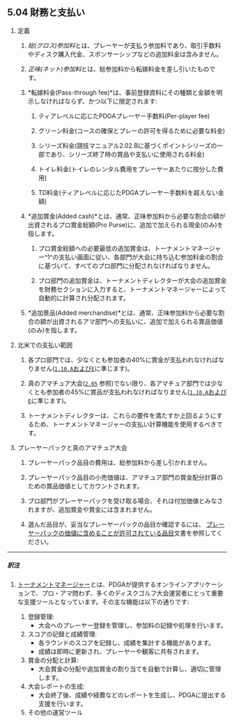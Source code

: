 ## 5.04 財務と支払い

1. 定義

    1. *総(グロス)参加料*とは、プレーヤーが支払う参加料であり、取引手数料やディスク購入代金、スポンサーシップなどの追加料金は含みません。

    1. *正味(ネット)参加料*とは、総参加料から転嫁料金を差し引いたものです。

    1. *転嫁料金(Pass-through fee)*は、事前登録資料にその種類と金額を明示しなければならず、かつ以下に限定されます:

        1. ティアレベルに応じたPDGAプレーヤー手数料(Per-player fee)

        1. グリーン料金(コースの確保とプレーの許可を得るために必要な料金)

        1. シリーズ料金(競技マニュアル2.02.Bに基づくポイントシリーズの一部であり、シリーズ終了時の賞品や支払いに使用される料金)

        1. トイレ料金(トイレのレンタル費用をプレーヤーあたりに按分した費用)

        1. TD料金(ティアレベルに応じたPDGAプレーヤー手数料を超えない金額)

    1. *追加賞金(Added cash)*とは、通常、正味参加料から必要な割合の額が出資されるプロ賞金総額(Pro Purse)に、追加で加えられる現金(のみ)を指します。

        1. プロ賞金総額への必要最低の追加賞金は、トーナメントマネージャー^1^の支払い画面に従い、各部門が大会に持ち込む参加料金の割合に基づいて、すべてのプロ部門に分配されなければなりません。

        1. プロ部門の追加賞金は、トーナメントディレクターが大会の追加賞金を財務セクションに入力すると、トーナメントマネージャーによって自動的に計算され分配されます。

    1. *追加景品(Added merchandise)*とは、通常、正味参加料から必要な割合の額が出資されるアマ部門への支払いに、追加で加えられる賞品価値(のみ)を指します。

1. 北米での支払い範囲

	1. 各プロ部門では、少なくとも参加者の40%に賞金が支払われなければなりません([`1.10.A`および`E`](#スコアの同点)に準じます)。

	1. 真のアマチュア大会([`2.05`](#真のアマチュア) 参照)でない限り、各アマチュア部門では少なくとも参加者の45%に賞品が支払われなければなりません([`1.10.A`および`E`](#スコアの同点)に準じます)。

	1. トーナメントディレクターは、これらの要件を満たすか上回るようにするため、トーナメントマネージャーの支払い計算機能を使用するべきです。

1. プレーヤーパックと真のアマチュア大会

	1. プレーヤーパック品目の費用は、総参加料から差し引かれません。

	1. プレーヤーパック品目の小売価値は、アマチュア部門の賞金配分計算のための賞品価値としてカウントされます。

	1. プロ部門がプレーヤーパックを受け取る場合、それは付加価値とみなされますが、追加賞金や賞金には含まれません。

	1. 選んだ品目が、妥当なプレーヤーパックの品目か確認するには、
    [プレーヤーパックの価値に含めることが許可されている品目](dgj/playerpack)文書を参照してください。

___
##### 訳注

1. [トーナメントマネージャー](https://www.pdga.com/help/tournament-management)とは、PDGAが提供するオンラインアプリケーションで、プロ・アマ問わず、多くのディスクゴルフ大会運営者にとって重要な支援ツールとなっています。その主な機能は以下の通りです:

	1. 登録管理:
        * 大会へのプレーヤー登録を管理し、参加料の記録や処理を行います。
	1. スコアの記録と成績管理:
        * 各ラウンドのスコアを記録し、成績を集計する機能があります。
	    * 成績は即時に更新され、プレーヤーや観客に共有されます。
	1. 賞金の分配と計算:
    	* 大会賞金の分配や追加賞金の割り当てを自動で計算し、適切に管理します。
	1. 大会レポートの生成:
        * 大会終了後、成績や経費などのレポートを生成し、PDGAに提出する支援を行います。
	1. その他の運営ツール
